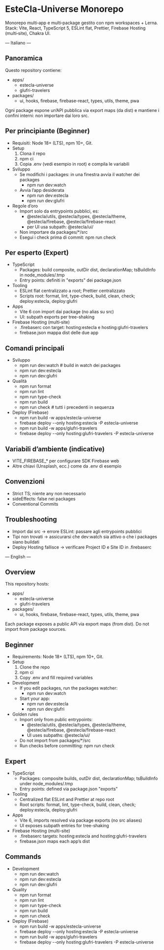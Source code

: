 # EsteCla‑Universe Monorepo

Monorepo multi‑app e multi‑package gestito con npm workspaces + Lerna. Stack: Vite, React, TypeScript 5, ESLint flat, Prettier, Firebase Hosting (multi‑site), Chakra UI.

— Italiano —

## Panoramica
Questo repository contiene:
- apps/
  - estecla-universe
  - glufri-travelers
- packages/
  - ui, hooks, firebase, firebase-react, types, utils, theme, pwa

Ogni package espone un’API pubblica via export maps (da dist) e mantiene i confini interni: non importare dai loro src.

## Per principiante (Beginner)
- Requisiti: Node 18+ (LTS), npm 10+, Git.
- Setup
  1) Clona il repo
  2) npm ci
  3) Copia .env (vedi esempio in root) e compila le variabili
- Sviluppo
  - Se modifichi i packages: in una finestra avvia il watcher dei packages
    - npm run dev:watch
  - Avvia l’app desiderata
    - npm run dev:estecla
    - npm run dev:glufri
- Regole d’oro
  - Import solo da entrypoints pubblici, es: 
    - @estecla/utils, @estecla/types, @estecla/theme, @estecla/firebase, @estecla/firebase-react
    - per UI usa subpath: @estecla/ui/<subpath>
  - Non importare da packages/*/src
  - Esegui i check prima di commit: npm run check

## Per esperto (Expert)
- TypeScript
  - Packages: build composite, outDir dist, declarationMap; tsBuildInfo in node_modules/.tmp
  - Entry points: definiti in "exports" dei package.json
- Tooling
  - ESLint flat centralizzato a root; Prettier centralizzato
  - Scripts root: format, lint, type-check, build, clean, check; deploy:estecla, deploy:glufri
- Apps
  - Vite 6 con import dai package (no alias su src)
  - UI: subpath exports per tree-shaking
- Firebase Hosting (multi‑site)
  - .firebaserc con target: hosting:estecla e hosting:glufri-travelers
  - firebase.json mappa dist delle due app

## Comandi principali
- Sviluppo
  - npm run dev:watch        # build in watch dei packages
  - npm run dev:estecla
  - npm run dev:glufri
- Qualità
  - npm run format
  - npm run lint
  - npm run type-check
  - npm run build
  - npm run check            # tutti i precedenti in sequenza
- Deploy (Firebase)
  - npm run build -w apps/estecla-universe
  - firebase deploy --only hosting:estecla -P estecla-universe
  - npm run build -w apps/glufri-travelers
  - firebase deploy --only hosting:glufri-travelers -P estecla-universe

## Variabili d’ambiente (indicative)
- VITE_FIREBASE_* per configurare SDK Firebase web
- Altre chiavi (Unsplash, ecc.) come da .env di esempio

## Convenzioni
- Strict TS; niente any non necessario
- sideEffects: false nei packages
- Conventional Commits

## Troubleshooting
- Import dai src → errore ESLint: passare agli entrypoints pubblici
- Tipi non trovati → assicurarsi che dev:watch sia attivo o che i packages siano buildati
- Deploy Hosting fallisce → verificare Project ID e Site ID in .firebaserc

— English —

## Overview
This repository hosts:
- apps/
  - estecla-universe
  - glufri-travelers
- packages/
  - ui, hooks, firebase, firebase-react, types, utils, theme, pwa

Each package exposes a public API via export maps (from dist). Do not import from package sources.

## Beginner
- Requirements: Node 18+ (LTS), npm 10+, Git.
- Setup
  1) Clone the repo
  2) npm ci
  3) Copy .env and fill required variables
- Development
  - If you edit packages, run the packages watcher:
    - npm run dev:watch
  - Start your app:
    - npm run dev:estecla
    - npm run dev:glufri
- Golden rules
  - Import only from public entrypoints:
    - @estecla/utils, @estecla/types, @estecla/theme, @estecla/firebase, @estecla/firebase-react
    - UI uses subpaths: @estecla/ui/<subpath>
  - Do not import from packages/*/src
  - Run checks before committing: npm run check

## Expert
- TypeScript
  - Packages: composite builds, outDir dist, declarationMap; tsBuildInfo under node_modules/.tmp
  - Entry points: defined via package.json "exports"
- Tooling
  - Centralized flat ESLint and Prettier at repo root
  - Root scripts: format, lint, type-check, build, clean, check; deploy:estecla, deploy:glufri
- Apps
  - Vite 6, imports resolved via package exports (no src aliases)
  - UI exposes subpath entries for tree-shaking
- Firebase Hosting (multi-site)
  - .firebaserc targets: hosting:estecla and hosting:glufri-travelers
  - firebase.json maps each app’s dist

## Commands
- Development
  - npm run dev:watch
  - npm run dev:estecla
  - npm run dev:glufri
- Quality
  - npm run format
  - npm run lint
  - npm run type-check
  - npm run build
  - npm run check
- Deploy (Firebase)
  - npm run build -w apps/estecla-universe
  - firebase deploy --only hosting:estecla -P estecla-universe
  - npm run build -w apps/glufri-travelers
  - firebase deploy --only hosting:glufri-travelers -P estecla-universe
